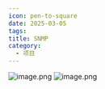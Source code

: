 ```yaml
---
icon: pen-to-square
date: 2025-03-05
tags: 
title: SNMP
category:
  - 项目
---
```

![image.png](https://cdn.jsdelivr.net/gh/fakeppa/blog-img/20250305155012.png)
![image.png](https://cdn.jsdelivr.net/gh/fakeppa/blog-img/20250305155019.png)
